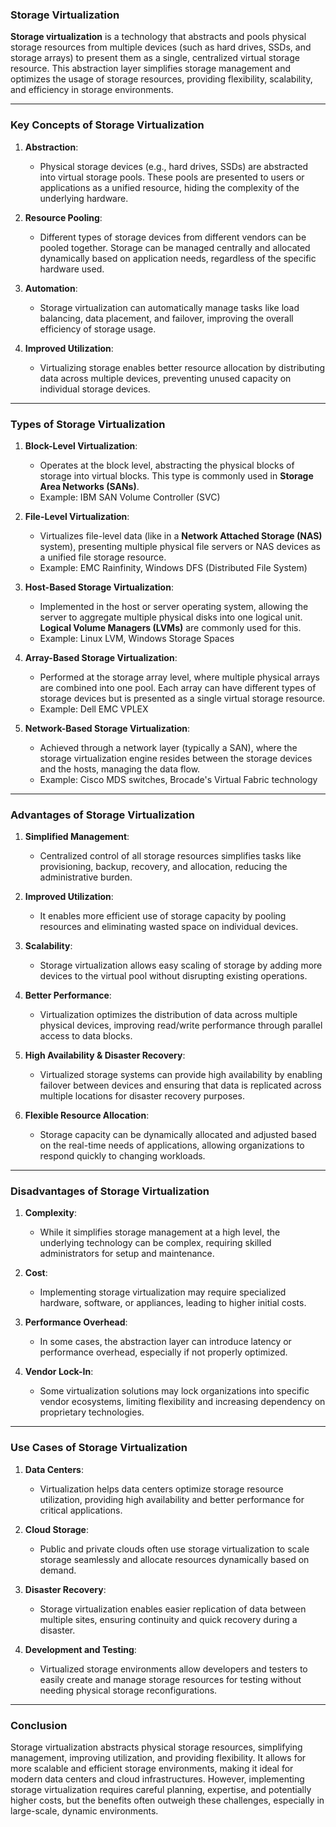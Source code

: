 ### **Storage Virtualization**

**Storage virtualization** is a technology that abstracts and pools physical storage resources from multiple devices (such as hard drives, SSDs, and storage arrays) to present them as a single, centralized virtual storage resource. This abstraction layer simplifies storage management and optimizes the usage of storage resources, providing flexibility, scalability, and efficiency in storage environments.

---

### **Key Concepts of Storage Virtualization**

1. **Abstraction**: 
   - Physical storage devices (e.g., hard drives, SSDs) are abstracted into virtual storage pools. These pools are presented to users or applications as a unified resource, hiding the complexity of the underlying hardware.
  
2. **Resource Pooling**: 
   - Different types of storage devices from different vendors can be pooled together. Storage can be managed centrally and allocated dynamically based on application needs, regardless of the specific hardware used.

3. **Automation**:
   - Storage virtualization can automatically manage tasks like load balancing, data placement, and failover, improving the overall efficiency of storage usage.

4. **Improved Utilization**: 
   - Virtualizing storage enables better resource allocation by distributing data across multiple devices, preventing unused capacity on individual storage devices.

---

### **Types of Storage Virtualization**

1. **Block-Level Virtualization**:
   - Operates at the block level, abstracting the physical blocks of storage into virtual blocks. This type is commonly used in **Storage Area Networks (SANs)**.
   - Example: IBM SAN Volume Controller (SVC)
   
2. **File-Level Virtualization**:
   - Virtualizes file-level data (like in a **Network Attached Storage (NAS)** system), presenting multiple physical file servers or NAS devices as a unified file storage resource.
   - Example: EMC Rainfinity, Windows DFS (Distributed File System)

3. **Host-Based Storage Virtualization**:
   - Implemented in the host or server operating system, allowing the server to aggregate multiple physical disks into one logical unit. **Logical Volume Managers (LVMs)** are commonly used for this.
   - Example: Linux LVM, Windows Storage Spaces

4. **Array-Based Storage Virtualization**:
   - Performed at the storage array level, where multiple physical arrays are combined into one pool. Each array can have different types of storage devices but is presented as a single virtual storage resource.
   - Example: Dell EMC VPLEX

5. **Network-Based Storage Virtualization**:
   - Achieved through a network layer (typically a SAN), where the storage virtualization engine resides between the storage devices and the hosts, managing the data flow.
   - Example: Cisco MDS switches, Brocade's Virtual Fabric technology

---

### **Advantages of Storage Virtualization**

1. **Simplified Management**:
   - Centralized control of all storage resources simplifies tasks like provisioning, backup, recovery, and allocation, reducing the administrative burden.
  
2. **Improved Utilization**:
   - It enables more efficient use of storage capacity by pooling resources and eliminating wasted space on individual devices.

3. **Scalability**:
   - Storage virtualization allows easy scaling of storage by adding more devices to the virtual pool without disrupting existing operations.

4. **Better Performance**:
   - Virtualization optimizes the distribution of data across multiple physical devices, improving read/write performance through parallel access to data blocks.

5. **High Availability & Disaster Recovery**:
   - Virtualized storage systems can provide high availability by enabling failover between devices and ensuring that data is replicated across multiple locations for disaster recovery purposes.

6. **Flexible Resource Allocation**:
   - Storage capacity can be dynamically allocated and adjusted based on the real-time needs of applications, allowing organizations to respond quickly to changing workloads.

---

### **Disadvantages of Storage Virtualization**

1. **Complexity**:
   - While it simplifies storage management at a high level, the underlying technology can be complex, requiring skilled administrators for setup and maintenance.
  
2. **Cost**:
   - Implementing storage virtualization may require specialized hardware, software, or appliances, leading to higher initial costs.
  
3. **Performance Overhead**:
   - In some cases, the abstraction layer can introduce latency or performance overhead, especially if not properly optimized.
  
4. **Vendor Lock-In**:
   - Some virtualization solutions may lock organizations into specific vendor ecosystems, limiting flexibility and increasing dependency on proprietary technologies.

---

### **Use Cases of Storage Virtualization**

1. **Data Centers**:
   - Virtualization helps data centers optimize storage resource utilization, providing high availability and better performance for critical applications.
  
2. **Cloud Storage**:
   - Public and private clouds often use storage virtualization to scale storage seamlessly and allocate resources dynamically based on demand.
  
3. **Disaster Recovery**:
   - Storage virtualization enables easier replication of data between multiple sites, ensuring continuity and quick recovery during a disaster.

4. **Development and Testing**:
   - Virtualized storage environments allow developers and testers to easily create and manage storage resources for testing without needing physical storage reconfigurations.

---

### **Conclusion**

Storage virtualization abstracts physical storage resources, simplifying management, improving utilization, and providing flexibility. It allows for more scalable and efficient storage environments, making it ideal for modern data centers and cloud infrastructures. However, implementing storage virtualization requires careful planning, expertise, and potentially higher costs, but the benefits often outweigh these challenges, especially in large-scale, dynamic environments.
